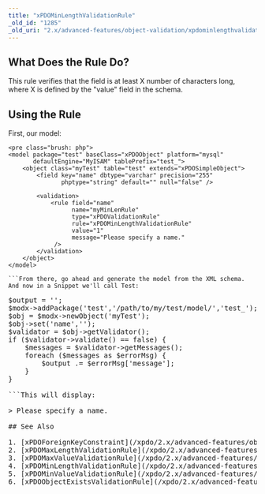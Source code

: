 ```yaml
---
title: "xPDOMinLengthValidationRule"
_old_id: "1285"
_old_uri: "2.x/advanced-features/object-validation/xpdominlengthvalidationrule"
---
```


## What Does the Rule Do?

This rule verifies that the field is at least X number of characters long, where X is defined by the "value" field in the schema.

## Using the Rule

First, our model:

```
<pre class="brush: php">
<model package="test" baseClass="xPDOObject" platform="mysql"
       defaultEngine="MyISAM" tablePrefix="test_">    
    <object class="myTest" table="test" extends="xPDOSimpleObject">
        <field key="name" dbtype="varchar" precision="255"
               phptype="string" default="" null="false" />
                
        <validation>
            <rule field="name" 
                  name="myMinLenRule"
                  type="xPDOValidationRule"
                  rule="xPDOMinLengthValidationRule"
                  value="1"
                  message="Please specify a name."
             />
        </validation>
    </object>
</model>

```From there, go ahead and generate the model from the XML schema. And now in a Snippet we'll call Test:

```
<pre class="brush: php">
$output = '';
$modx->addPackage('test','/path/to/my/test/model/','test_');
$obj = $modx->newObject('myTest');
$obj->set('name','');
$validator = $obj->getValidator();
if ($validator->validate() == false) {
    $messages = $validator->getMessages();
    foreach ($messages as $errorMsg) {
        $output .= $errorMsg['message'];
    }
}

```This will display:

> Please specify a name.

## See Also

1. [xPDOForeignKeyConstraint](/xpdo/2.x/advanced-features/object-validation/xpdoforeignkeyconstraint)
2. [xPDOMaxLengthValidationRule](/xpdo/2.x/advanced-features/object-validation/xpdomaxlengthvalidationrule)
3. [xPDOMaxValueValidationRule](/xpdo/2.x/advanced-features/object-validation/xpdomaxvaluevalidationrule)
4. [xPDOMinLengthValidationRule](/xpdo/2.x/advanced-features/object-validation/xpdominlengthvalidationrule)
5. [xPDOMinValueValidationRule](/xpdo/2.x/advanced-features/object-validation/xpdominvaluevalidationrule)
6. [xPDOObjectExistsValidationRule](/xpdo/2.x/advanced-features/object-validation/xpdoobjectexistsvalidationrule)